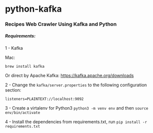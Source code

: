 
# python-kafka
### Recipes Web Crawler Using Kafka and Python

##### Requirements:
1 - Kafka

Mac:
```Mac OS X
brew install kafka
```

Or direct by Apache Kafka: https://kafka.apache.org/downloads

2 - Change the ``kafka/server.properties`` to the following configuration section:

```buildoutcfg
listeners=PLAINTEXT://localhost:9092
```

3 - Create a virtalenv for Python3 `python3 -m venv env` and then `source env/bin/activate`

4 - Install the dependencies from requirements.txt, run `pip install -r requirements.txt`